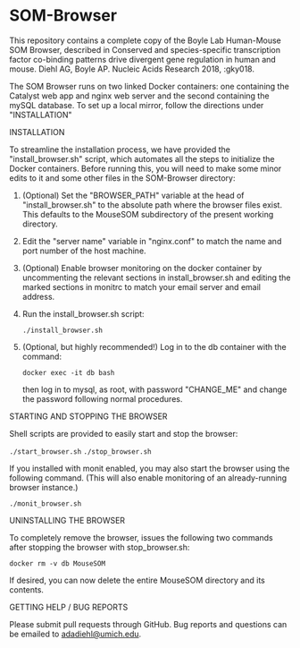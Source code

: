 # SOM-Browser

This repository contains a complete copy of the Boyle Lab Human-Mouse SOM Browser,
described in Conserved and species-specific transcription factor co-binding patterns drive divergent gene regulation in human and mouse. Diehl AG, Boyle AP. Nucleic Acids Research 2018, :gky018.

The SOM Browser runs on two linked Docker containers: one containing the Catalyst
web app and nginx web server and the second containing the mySQL database. To set
up a local mirror, follow the directions under "INSTALLATION"


INSTALLATION

To streamline the installation process, we have provided the "install_browser.sh"
script, which automates all the steps to initialize the Docker containers.
Before running this, you will need to make some minor edits to it and some other
files in the SOM-Browser directory:

1) (Optional) Set the "BROWSER_PATH" variable at the head of "install_browser.sh"
   to the absolute path where the browser files exist. This defaults to the
   MouseSOM subdirectory of the present working directory.

2) Edit the "server name" variable in "nginx.conf" to match the name and port
   number of the host machine. 

3) (Optional) Enable browser monitoring on the docker container by uncommenting
   the relevant sections in install_browser.sh and editing the marked sections
   in monitrc to match your email server and email address.

4) Run the install_browser.sh script:

   `./install_browser.sh`

5) (Optional, but highly recommended!) Log in to the db container  with the command:

   `docker exec -it db bash`

   then log in to mysql, as root, with password "CHANGE_ME" and change the password
   following normal procedures.


STARTING AND STOPPING THE BROWSER

Shell scripts are provided to easily start and stop the browser:

`./start_browser.sh`
`./stop_browser.sh`

If you installed with monit enabled, you may also start the browser using the
following command. (This will also enable monitoring of an already-running
browser instance.)

`./monit_browser.sh`


UNINSTALLING THE BROWSER

To completely remove the browser, issues the following two commands after stopping
the browser with stop_browser.sh:

`docker rm -v db MouseSOM`

If desired, you can now delete the entire MouseSOM directory and its contents.


GETTING HELP / BUG REPORTS

Please submit pull requests through GitHub. Bug reports and questions can be emailed
to <adadiehl@umich.edu>.
